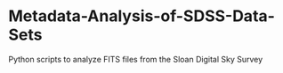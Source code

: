 # Metadata-Analysis-of-SDSS-Data-Sets
Python scripts to analyze FITS files from the Sloan Digital Sky Survey
